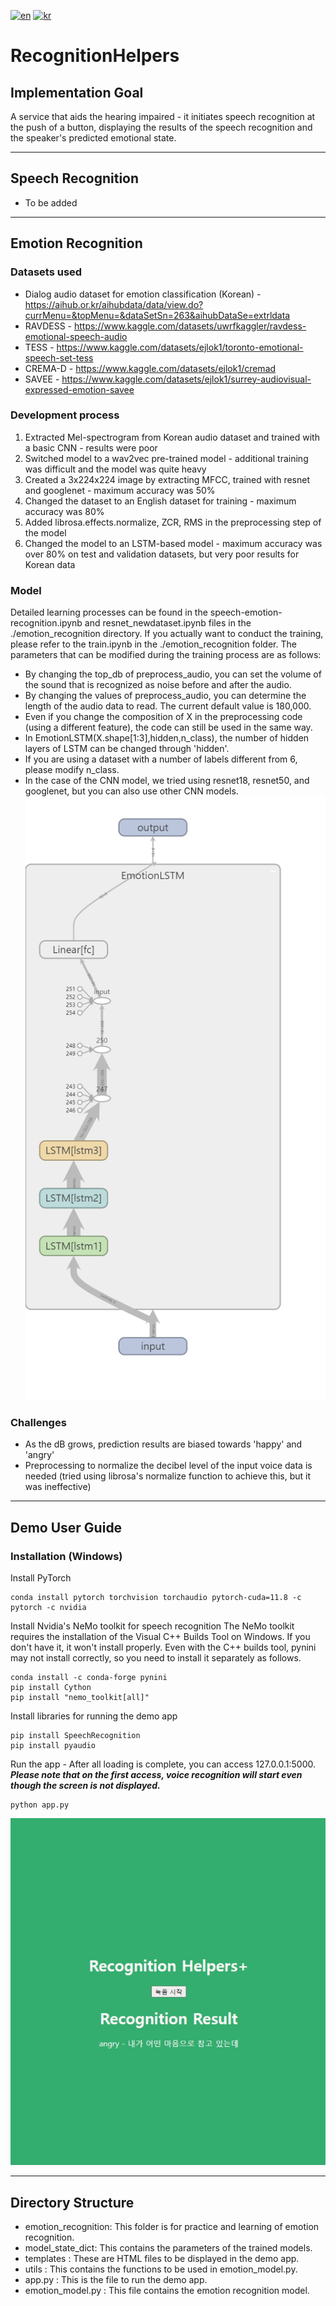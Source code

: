 [![en](https://img.shields.io/badge/lang-en-red.svg)](./README.md)
[![kr](https://img.shields.io/badge/lang-kr-yellow.svg)](./README-kr.md)

# **RecognitionHelpers**

## **Implementation Goal**
A service that aids the hearing impaired - it initiates speech recognition at the push of a button, displaying the results of the speech recognition and the speaker's predicted emotional state.

---
## **Speech Recognition**
- To be added
---
## **Emotion Recognition**
### Datasets used
- Dialog audio dataset for emotion classification (Korean) - https://aihub.or.kr/aihubdata/data/view.do?currMenu=&topMenu=&dataSetSn=263&aihubDataSe=extrldata
- RAVDESS - https://www.kaggle.com/datasets/uwrfkaggler/ravdess-emotional-speech-audio
- TESS - https://www.kaggle.com/datasets/ejlok1/toronto-emotional-speech-set-tess
- CREMA-D - https://www.kaggle.com/datasets/ejlok1/cremad
- SAVEE - https://www.kaggle.com/datasets/ejlok1/surrey-audiovisual-expressed-emotion-savee
  
### Development process
1. Extracted Mel-spectrogram from Korean audio dataset and trained with a basic CNN - results were poor
2. Switched model to a wav2vec pre-trained model - additional training was difficult and the model was quite heavy
3. Created a 3x224x224 image by extracting MFCC, trained with resnet and googlenet - maximum accuracy was 50%
4. Changed the dataset to an English dataset for training - maximum accuracy was 80%
5. Added librosa.effects.normalize, ZCR, RMS in the preprocessing step of the model
6. Changed the model to an LSTM-based model - maximum accuracy was over 80% on test and validation datasets, but very poor results for Korean data

### Model
Detailed learning processes can be found in the speech-emotion-recognition.ipynb and resnet_newdataset.ipynb files in the ./emotion_recognition directory.
If you actually want to conduct the training, please refer to the train.ipynb in the ./emotion_recognition folder.
The parameters that can be modified during the training process are as follows:
- By changing the top_db of preprocess_audio, you can set the volume of the sound that is recognized as noise before and after the audio.
- By changing the values of preprocess_audio, you can determine the length of the audio data to read. The current default value is 180,000.
- Even if you change the composition of X in the preprocessing code (using a different feature), the code can still be used in the same way.
- In EmotionLSTM(X.shape[1:3],hidden,n_class), the number of hidden layers of LSTM can be changed through 'hidden'.
- If you are using a dataset with a number of labels different from 6, please modify n_class.
- In the case of the CNN model, we tried using resnet18, resnet50, and googlenet, but you can also use other CNN models.
![emotion_model](./image/emotion_model_image.png)

### Challenges
- As the dB grows, prediction results are biased towards 'happy' and 'angry'
- Preprocessing to normalize the decibel level of the input voice data is needed (tried using librosa's normalize function to achieve this, but it was ineffective)
---

## **Demo User Guide**
### Installation (Windows)
Install PyTorch
~~~
conda install pytorch torchvision torchaudio pytorch-cuda=11.8 -c pytorch -c nvidia
~~~
Install Nvidia's NeMo toolkit for speech recognition
The NeMo toolkit requires the installation of the Visual C++ Builds Tool on Windows. If you don't have it, it won't install properly.
Even with the C++ builds tool, pynini may not install correctly, so you need to install it separately as follows.
~~~
conda install -c conda-forge pynini
pip install Cython
pip install "nemo_toolkit[all]"
~~~
Install libraries for running the demo app
~~~
pip install SpeechRecognition
pip install pyaudio
~~~
Run the app - After all loading is complete, you can access 127.0.0.1:5000. ___Please note that on the first access, voice recognition will start even though the screen is not displayed.___
~~~
python app.py
~~~
![result](./image/run_result.jpg)

---
## Directory Structure
- emotion_recognition: This folder is for practice and learning of emotion recognition.
- model_state_dict: This contains the parameters of the trained models.
- templates : These are HTML files to be displayed in the demo app.
- utils : This contains the functions to be used in emotion_model.py.
- app.py : This is the file to run the demo app.
- emotion_model.py : This file contains the emotion recognition model.